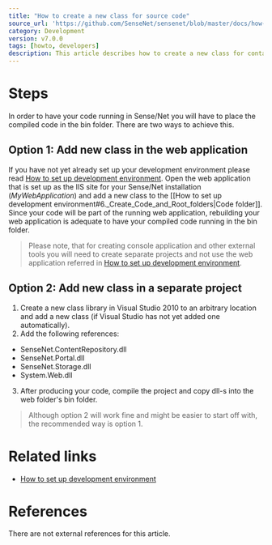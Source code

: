 ```yaml
---
title: "How to create a new class for source code"
source_url: 'https://github.com/SenseNet/sensenet/blob/master/docs/how-to-create-a-new-class-for-source-code.md'
category: Development
version: v7.0.0
tags: [howto, developers]
description: This article describes how to create a new class for containing custom source code.
---
```

# Steps
In order to have your code running in Sense/Net you will have to place the compiled code in the bin folder. There are two ways to achieve this.

## Option 1: Add new class in the web application
If you have not yet already set up your development environment please read [How to set up development environment](how-to-set-up-development-environment.md). Open the web application that is set up as the IIS site for your Sense/Net installation (_MyWebApplication_) and add a new class to the [[How to set up development environment#6._Create_Code_and_Root_folders|Code folder]]. Since your code will be part of the running web application, rebuilding your web application is adequate to have your compiled code running in the bin folder.

> Please note, that for creating console application and other external tools you will need to create separate projects and not use the web application referred in [How to set up development environment](how-to-set-up-development-environment.md).

## Option 2: Add new class in a separate project
1. Create a new class library in Visual Studio 2010 to an arbitrary location and add a new class (if Visual Studio has not yet added one automatically). 
2. Add the following references: 
  * SenseNet.ContentRepository.dll
  * SenseNet.Portal.dll
  * SenseNet.Storage.dll
  * System.Web.dll
3. After producing your code, compile the project and copy dll-s into the web folder's bin folder.
> Although option 2 will work fine and might be easier to start off with, the recommended way is option 1.

# Related links
* [How to set up development environment](how-to-set-up-development-environment.md)

# References
There are not external references for this article.
